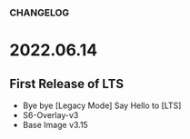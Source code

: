 ### CHANGELOG

# 2022.06.14
## First Release of LTS

- Bye bye [Legacy Mode] Say Hello to [LTS]
- S6-Overlay-v3
- Base Image v3.15
